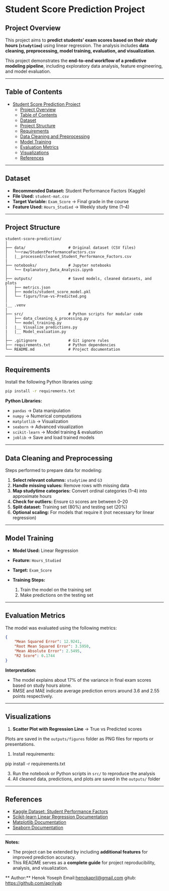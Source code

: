 # Student Score Prediction Project

## Project Overview

This project aims to **predict students’ exam scores  based on their study hours (`studytime`)** using linear regression. The analysis includes **data cleaning, preprocessing, model training, evaluation, and visualization**.

This project demonstrates the **end-to-end workflow of a predictive modeling pipeline**, including exploratory data analysis, feature engineering, and model evaluation.

---

## Table of Contents

- [Student Score Prediction Project](#student-score-prediction-project)
  - [Project Overview](#project-overview)
  - [Table of Contents](#table-of-contents)
  - [Dataset](#dataset)
  - [Project Structure](#project-structure)
  - [Requirements](#requirements)
  - [Data Cleaning and Preprocessing](#data-cleaning-and-preprocessing)
  - [Model Training](#model-training)
  - [Evaluation Metrics](#evaluation-metrics)
  - [Visualizations](#visualizations)
  - [References](#references)

---

## Dataset

* **Recommended Dataset:** Student Performance Factors (Kaggle)
* **File Used:** `student-mat.csv`
* **Target Variable:** `Exam_Score` → Final grade in the course
* **Feature Used:** `Hours_Studied` → Weekly study time (1–4)

---

## Project Structure

```
student-score-prediction/
│
├── data/                   # Original dataset (CSV files)
│   └──raw/StudentPerformanceFactors.csv
│   |__processed/cleaned_Student_Performance_Factors.csv
|
├── notebooks/              # Jupyter notebooks
│   └── Explanatory_Data_Analysis.ipynb
│
├── outputs/                # Saved models, cleaned datasets, and plots
│   ├── metrics.json
│   ├── models/student_score_model.pkl
│   └── figurs/True-vs-Predicted.png
│
|__ .venv
|
├── src/                    # Python scripts for modular code
│   ├── data_cleaning_&_processing.py
│   └── model_training.py
|   |__ Visualize predictions.py
|   |__ Model_evaluation.py
│
├── .gitignore              # Git ignore rules
├── requirements.txt        # Python dependencies
└── README.md               # Project documentation
```

---

## Requirements

Install the following Python libraries using:

```bash
pip install -r requirements.txt
```

**Python Libraries:**

* `pandas` → Data manipulation
* `numpy` → Numerical computations
* `matplotlib` → Visualization
* `seaborn` → Advanced visualization
* `scikit-learn` → Model training & evaluation
* `joblib` → Save and load trained models

---

## Data Cleaning and Preprocessing

Steps performed to prepare data for modeling:

1. **Select relevant columns:** `studytime` and `G3`
2. **Handle missing values:** Remove rows with missing data
3. **Map studytime categories:** Convert ordinal categories (1–4) into approximate hours
4. **Check for outliers:** Ensure `G3` scores are between 0–20
5. **Split dataset:** Training set (80%) and testing set (20%)
6. **Optional scaling:** For models that require it (not necessary for linear regression)

---

## Model Training

* **Model Used:** Linear Regression
* **Feature:** `Hours_Studied`
* **Target:** `Exam_Score`
* **Training Steps:**

  1. Train the model on the training set
  2. Make predictions on the testing set

---

## Evaluation Metrics

The model was evaluated using the following metrics:

```json
{
    "Mean Squared Error": 12.9241,
    "Root Mean Squared Error": 3.5950,
    "Mean Absolute Error": 2.5495,
    "R2 Score": 0.1744
}
```

**Interpretation:**

* The model explains about 17% of the variance in final exam scores based on study hours alone.
* RMSE and MAE indicate average prediction errors around 3.6 and 2.55 points respectively.

---

## Visualizations

1. **Scatter Plot with Regression Line** → True vs Predicted scores


Plots are saved in the `outputs/figures` folder as PNG files for reports or presentations.

1. Install requirements:


pip install -r requirements.txt

3. Run the notebook or Python scripts in `src/` to reproduce the analysis
4. All cleaned data, predictions, and plots are saved in the `outputs/` folder

---

## References

* [Kaggle Dataset: Student Performance Factors](https://www.kaggle.com/datasets/uciml/student-alcohol-consumption)
* [Scikit-learn Linear Regression Documentation](https://scikit-learn.org/stable/modules/generated/sklearn.linear_model.LinearRegression.html)
* [Matplotlib Documentation](https://matplotlib.org/stable/contents.html)
* [Seaborn Documentation](https://seaborn.pydata.org/)

---

**Notes:**

* The project can be extended by including **additional features**  for improved prediction accuracy.
* This README serves as a **complete guide** for project reproducibility, analysis, and visualization.

** Author:** Henok Yoseph
Email:henokapril@gmail.com
gitub: https://github.com/aprilyab 


